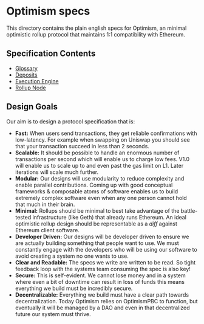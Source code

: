 <!-- DOCTOC SKIP -->
# Optimism specs

This directory contains the plain english specs for Optimism, an minimal optimistic rollup protocol
that maintains 1:1 compatibility with Ethereum.

## Specification Contents

- [Glossary](glossary.md)
- [Deposits](deposits.md)
- [Execution Engine](exec-engine.md)
- [Rollup Node](rollup-node.md)

## Design Goals

Our aim is to design a protocol specification that is:

- **Fast:** When users send transactions, they get reliable confirmations with low-latency.
  For example when swapping on Uniswap you should see that your transaction succeed in less than 2
  seconds.
- **Scalable:** It should be possible to handle an enormous number of transactions per second which
  will enable us to charge low fees. V1.0 will enable us to scale up to and even past the gas limit
  on L1. Later iterations will scale much further.
- **Modular:** Our designs will use modularity to reduce complexity and enable parallel
  contributions. Coming up with good conceptual frameworks & composable atoms of software enables us
  to build extremely complex software even when any one person cannot hold that much in their brain.
- **Minimal:** Rollups should be minimal to best take advantage of the battle-tested infrastructure
  (like Geth) that already runs Ethereum. An ideal optimistic rollup design should be representable
  as a *diff* against Ethereum client software.
- **Developer Driven:** Our designs will be developer driven to ensure we are actually building
  something that people want to use. We must constantly engage with the developers who will be using
  our software to avoid creating a system no one wants to use.
- **Clear and Readable:** The specs we write are written to be read. So tight feedback loop with the
  systems team consuming the spec is also key!
- **Secure:** This is self-evident. We cannot lose money and in a system where even a bit of
  downtime can result in loss of funds this means everything we build must be incredibly secure.
- **Decentralizable:** Everything we build must have a clear path towards decentralization. Today
  Optimism relies on OptimismPBC to function, but eventually it will be managed by a DAO and even in
  that decentralized future our system must thrive.
